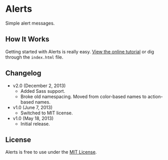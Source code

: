 # Alerts
Simple alert messages.

## How It Works
Getting started with Alerts is really easy. [View the online tutorial](http://cferdinandi.github.com/alerts/) or dig through the `index.html` file.

## Changelog
* v2.0 (December 2, 2013)
  * Added Sass support.
  * Broke old namespacing. Moved from color-based names to action-based names.
* v1.0 (June 7, 2013)
  * Switched to MIT license.
* v1.0 (May 18, 2013)
  * Initial release.

## License
Alerts is free to use under the [MIT License](http://gomakethings.com/mit/).